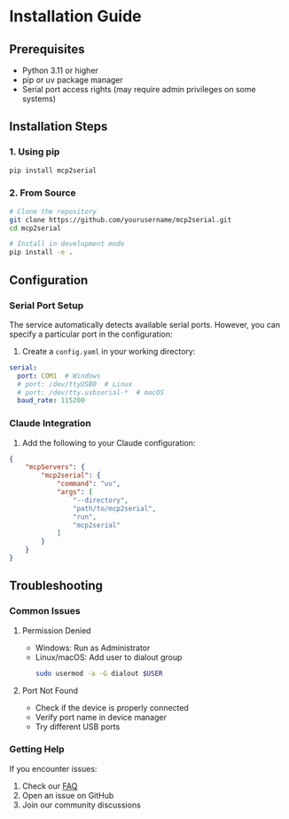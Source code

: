 # Installation Guide

## Prerequisites

- Python 3.11 or higher
- pip or uv package manager
- Serial port access rights (may require admin privileges on some systems)

## Installation Steps

### 1. Using pip

```bash
pip install mcp2serial
```

### 2. From Source

```bash
# Clone the repository
git clone https://github.com/yourusername/mcp2serial.git
cd mcp2serial

# Install in development mode
pip install -e .
```

## Configuration

### Serial Port Setup

The service automatically detects available serial ports. However, you can specify a particular port in the configuration:

1. Create a `config.yaml` in your working directory:
```yaml
serial:
  port: COM1  # Windows
  # port: /dev/ttyUSB0  # Linux
  # port: /dev/tty.usbserial-*  # macOS
  baud_rate: 115200
```

### Claude Integration

1. Add the following to your Claude configuration:
```json
{
    "mcpServers": {
        "mcp2serial": {
            "command": "uv",
            "args": [
                "--directory",
                "path/to/mcp2serial",
                "run",
                "mcp2serial"
            ]
        }
    }
}
```

## Troubleshooting

### Common Issues

1. Permission Denied
   - Windows: Run as Administrator
   - Linux/macOS: Add user to dialout group
     ```bash
     sudo usermod -a -G dialout $USER
     ```

2. Port Not Found
   - Check if the device is properly connected
   - Verify port name in device manager
   - Try different USB ports

### Getting Help

If you encounter issues:
1. Check our [FAQ](./faq.md)
2. Open an issue on GitHub
3. Join our community discussions
